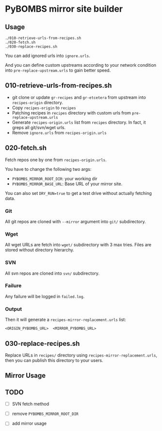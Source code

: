 # PyBOMBS mirror site builder

## Usage

```
./010-retrieve-urls-from-recipes.sh
./020-fetch.sh
./030-replace-recipes.sh
```

You can add ignored urls into `ignore.urls`.

And you can define custom upstreams according to your network condition into `pre-replace-upstream.urls` to gain better speed.


## 010-retrieve-urls-from-recipes.sh

 - git clone or update `gr-recipes` and `gr-etcetera` from upstream into `recipes-origin` directory.
 - Copy `recipes-origin` to `recipes`
 - Patching recipes in `recipes` directory with custom urls from `pre-replace-upstream.urls`
 - Generate `recipes-origin.urls` list from `recipes` directory. In fact, it greps all git/svn/wget urls.
 - Remove `ignore.urls` from `recipes-origin.urls`

## 020-fetch.sh

 Fetch repos one by one from `recipes-origin.urls`.

 You have to change the following two args:

 - `PYBOMBS_MIRROR_ROOT_DIR`: your working dir
 - `PYBOMBS_MIRROR_BASE_URL`: Base URL of your mirror site.

 You can also set `DRY_RUN=true` to get a test drive without actually fetching data.

### Git

 All git repos are cloned with `--mirror` argument into `git/` subdirectory.

### Wget

 All wget URLs are fetch into `wget/` subdirectory with 3 max tries. Files are stored without directory hierarchy.

### SVN

 All svn repos are cloned into `svn/` subdirectory.

### Failure

 Any failure will be logged in `failed.log`.

### Output

 Then it will generate a `recipes-mirror-replacement.urls` list:

    <ORIGIN_PYBOMBS_URL>  <MIRROR_PYBOMBS_URL>

## 030-replace-recipes.sh

 Replace URLs in `recipes/` directory using `recipes-mirror-replacement.urls`, then you can publish this directory to your users.


## Mirror Usage


## TODO

 - [ ] SVN fetch method
 - [ ] remove `PYBOMBS_MIRROR_ROOT_DIR`
 - [ ] add mirror usage

